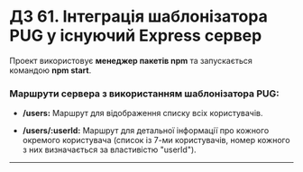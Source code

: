 # ДЗ 61. Інтеграція шаблонізатора PUG у існуючий Express сервер

Проект використовує **менеджер пакетів npm** та запускається командою **npm start**.

### Маршрути сервера з використанням шаблонізатора PUG:

- **/users:** Маршрут для відображення списку всіх користувачів.

- **/users/:userId:** Маршрут для детальної інформації про кожного окремого користувача (список із 7-ми користувачів, номер кожного з них визначається за властивістю "userId").

---
